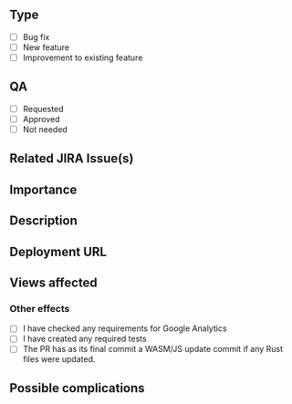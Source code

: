 <!--
## Requirements

- Filling out the template is required. Any pull request that does not include enough information to be efficiently reviewed may be rejected.
- Please consider which branch this is to be submitted against. This will normally be the development branch, so please ask your reviewer if you think it needs to go somewhere else. 
-->

## Type

- [ ] Bug fix
- [ ] New feature
- [ ] Improvement to existing feature

## QA
- [ ] Requested
- [ ] Approved
- [ ] Not needed

## Related JIRA Issue(s)
<!--_Please provide the URL(s) for any JIRA issues related to this PR._-->

## Importance
<!-- Please explain briefly if this PR specifically needs more importance and also if there is any due date by which it needs to be merged. -->

## Description
<!--
_Using one or more sentences, describe the proposed changes and the reason for making them._
-->

## Deployment URL
<!--
If applicable, follow instructions here: https://www.ebi.ac.uk/seqdb/confluence/display/ENSWEB/Review+Apps+for+feature+branches on how to deploy.
-->

## Views affected
<!--
_List the website view(s) that you know are affected by this change._
_If possible please provide a relative or localhost URL that can be used to view the change._
-->

### Other effects
<!--
_List any other functionality that may be affected or which requires additional changes, such as saved configurations. Please add an explanation if, for example, no test is needed._
-->

- [ ] I have checked any requirements for Google Analytics
- [ ] I have created any required tests
- [ ] The PR has as its final commit a WASM/JS update commit if any Rust files were updated.

## Possible complications
<!--
_We appreciate this can be difficult but please highlight any views that you think might possibly be adversely affected by this change. For example a change to the services or app-level changes have potential for widespread consequences._
-->
